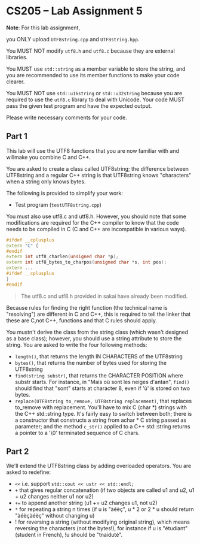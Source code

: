 <!--
 * @Github: https://github.com/Certseeds/CS205_C_CPP
 * @Organization: SUSTech
 * @Author: nanoseeds
 * @Date: 2020-06-07 09:42:52
 * @LastEditors: nanoseeds
 * @LastEditTime: 2021-02-09 00:34:33
 * @License: CC-BY-NC-SA_V4_0 or any later version 
 -->

# CS205 – Lab Assignment 5

**Note**:
For this lab assignment,

you ONLY upload `UTF8string.cpp` and `UTF8string.hpp`.

You MUST NOT modify `utf8.h` and `utf8.c` because they are external libraries.

You MUST use `std::string` as a member variable to store the string, and you are recommended to use its member functions to make your code clearer.

You MUST NOT use `std::u16string` or `std::u32string` because you are required to use the `utf8.c` library to deal with Unicode. Your code MUST pass the given test program and have the expected output.

Please write necessary comments for your code.

## Part 1

This lab will use the UTF8 functions that you are now familiar with and willmake you combine C and C++.

You are asked to create a class called UTF8string; the difference between UTF8string and a regular C++ string is that UTF8string knows "characters" when a string only knows bytes.

The following is provided to simplify your work:
  - Test program (`testUTF8string.cpp`)

You must also use utf8.c and utf8.h. However, you should note that some modifications are required for the C++ compiler to know that the code needs to be compiled in C (C and C++ are incompatible in various ways).

``` cpp
#ifdef __cplusplus
extern "C" {
#endif
extern int utf8_charlen(unsigned char *p);
extern int utf8_bytes_to_charpos(unsigned char *s, int pos);
extern ...
#ifdef __cplusplus
}
#endif
```

> The utf8.c and utf8.h provided in sakai have already been modified.

Because rules for finding the right function (the technical name is "resolving") are different in C and C++, this is required to tell the linker that these are C,not C++, functions and that C rules should apply.

You mustn't derive the class from the string class (which wasn't designed as a base class); however, you should use a string attribute to store the string. You are asked to write the four following methods:
  + `length()`, that returns the length IN CHARACTERS of the UTF8string
  + `bytes()`, that returns the number of bytes used for storing the UTF8string
  + `find(string substr)`, that returns the CHARACTER POSITION where substr starts.
  For instance, in "Mais où sont les neiges d'antan", `find()` should find that "sont" starts at character 8, even if 'ù' is stored on two bytes.
  + `replace(UTF8string to_remove, UTF8string replacement)`, that replaces to_remove with replacement.
You'll have to mix C (char *) strings with the C++ std::string type. It's fairly easy to switch between both; there is a constructor that constructs a string from achar * C string passed as parameter; and the method `c_str()` applied to a C++ std::string returns a pointer to a '\0' terminated sequence of C chars.

## Part 2
We'll extend the UTF8string class by adding overloaded operators. You are asked to redefine:  

 + `<<` i.e. support `std::cout << ustr << std::endl;`
 + `+` that gives regular concatenation (if two objects are called u1 and u2, u1 + u2 changes neither u1 nor u2)
 + `+=` to append another string (u1 += u2 changes u1, not u2)
 + `*` for repeating a string n times (if u is "àéèç", u * 2 or 2 * u should return "àéèçàéèç" without changing u)
 + ! for reversing a string (without modifying original string), which means reversing the characters (not the bytes!), for instance if u is "étudiant" (student in French), !u should be "tnaiduté".